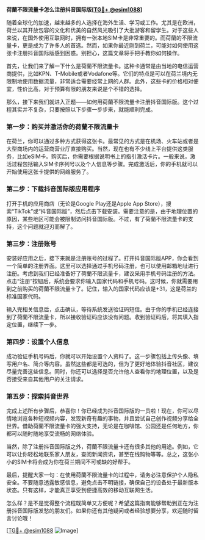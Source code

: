 **荷蘭不限流量卡怎么注册抖音国际版[[TG💪+ @esim1088](https://t.me/s/esim1088)]**

随着全球化的加速，越来越多的人选择在海外生活、学习或工作。尤其是在欧洲，荷兰以其开放包容的文化和优美的自然风光吸引了大批游客和留学生。对于这些人来说，在国外使用互联网时，拥有一张本地SIM卡是非常重要的。而荷蘭的不限流量卡，更是成为了许多人的首选。然而，如果你最近刚到荷兰，可能对如何使用这张卡注册抖音国际版感到困惑。别担心，这篇文章将手把手教你如何操作。

首先，让我们来了解一下什么是荷蘭不限流量卡。这种卡通常是由当地的电信运营商提供，比如KPN、T-Mobile或者Vodafone等。它们的特点是可以在荷兰境内无限制地使用数据流量，非常适合需要经常上网的人群。此外，这些卡的价格相对便宜，性价比高，对于预算有限的朋友来说是个不错的选择。

那么，接下来我们就进入正题——如何用荷蘭不限流量卡注册抖音国际版。这个过程其实并不复杂，只要按照以下步骤一步步来，就能顺利完成。

### 第一步：购买并激活你的荷蘭不限流量卡

在荷兰，你可以通过多种方式获得这张卡。最常见的方式是在机场、火车站或者是大型商场内的运营商营业厅直接购买。当然，现在也有不少线上平台提供这类服务，比如eSIM卡。购买后，你需要根据说明书上的指引激活卡片。一般来说，激活过程包括输入SIM卡序列号以及个人信息等步骤。完成激活后，你的手机就可以开始使用这张卡提供的网络服务了。

### 第二步：下载抖音国际版应用程序

打开手机的应用商店（无论是Google Play还是Apple App Store），搜索“TikTok”或“抖音国际版”，然后点击下载安装。需要注意的是，由于地理位置的原因，某些地区可能会被限制访问抖音国际版。不过，有了荷蘭不限流量卡的支持，这个问题就迎刃而解了。

### 第三步：注册账号

安装好应用之后，接下来就是注册账号的过程了。打开抖音国际版APP，你会看到一个简单的注册界面。这里可以选择通过手机号码注册，也可以使用邮箱地址进行注册。考虑到我们已经准备好了荷蘭不限流量卡，建议采用手机号码注册的方法。点击“注册”按钮后，系统会要求你输入国家代码和手机号码。这时候，你就需要用到之前购买的荷蘭不限流量卡了。记住，输入的国家代码应该是+31，这是荷兰的标准国家代码。

输入完相关信息后，点击确认，等待系统发送验证码短信。由于你的手机已经连接到了荷蘭不限流量卡，所以接收验证码应该没有问题。收到验证码后，将其填入指定位置，继续下一步。

### 第四步：设置个人信息

成功验证手机号码后，你就可以开始设置个人资料了。这一步骤包括上传头像、填写用户名、简介等内容。虽然这些都是可选的，但为了更好地体验抖音社区，建议尽量完善这些信息。同时，你还可以选择是否允许他人查看你的地理位置，以及是否接受来自其他用户的关注请求。

### 第五步：探索抖音世界

完成上述所有步骤后，恭喜你！你已经成为抖音国际版的一员啦！现在，你可以尽情地浏览各种短视频内容，发现新奇有趣的事物，并且尝试自己创作视频分享给全世界。借助荷蘭不限流量卡的强大支持，无论是在咖啡馆、公园还是任何地方，你都可以随时随地享受流畅的网络体验。

当然，除了注册抖音国际版之外，荷蘭不限流量卡还有很多其他的用途。例如，它可以让你轻松地联系家人朋友，查阅新闻资讯，甚至在线购物等等。总之，这张小小的SIM卡将会成为你在荷兰期间不可或缺的好帮手。

最后，提醒大家一句：在使用荷蘭不限流量卡的过程中，请务必注意保护个人隐私安全。不要随意透露敏感信息，避免点击不明链接，确保自己的设备处于最新版本状态。只有这样，才能真正享受到便捷高效的移动互联网生活。

怎么样？是不是觉得整个流程既简单又方便呢？希望这篇指南能够帮助到正在为注册抖音国际版发愁的朋友们。如果你还有其他疑问或者经验想要分享，欢迎随时留言讨论哦！

[[TG💪+ @esim1088](https://t.me/s/esim1088) ![Image](https://i.postimg.cc/4NQfJmqS/Snipaste-2025-05-13-00-14-12.png)]
